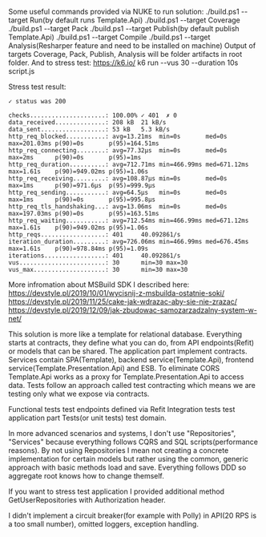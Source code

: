 Some useful commands provided via NUKE to run solution:
./build.ps1 --target Run(by default runs Template.Api)
./build.ps1 --target Coverage
./build.ps1 --target Pack
./build.ps1 --target Publish(by default publish Template.Api)
./build.ps1 --target Compile
./build.ps1 --target Analysis(Resharper feature and need to be installed on machine)
Output of targets Coverage, Pack, Publish, Analysis will be folder artifacts in root folder.
And to stress test:
https://k6.io/
k6 run --vus 30 --duration 10s script.js

Stress test result:

    ✓ status was 200

    checks.....................: 100.00% ✓ 401  ✗ 0
    data_received..............: 208 kB  21 kB/s
    data_sent..................: 53 kB   5.3 kB/s
    http_req_blocked...........: avg=13.21ms  min=0s       med=0s       max=201.03ms p(90)=0s       p(95)=164.51ms
    http_req_connecting........: avg=77.32µs  min=0s       med=0s       max=2ms      p(90)=0s       p(95)=1ms
    http_req_duration..........: avg=712.71ms min=466.99ms med=671.12ms max=1.61s    p(90)=949.02ms p(95)=1.06s
    http_req_receiving.........: avg=108.87µs min=0s       med=0s       max=1ms      p(90)=971.6µs  p(95)=999.9µs
    http_req_sending...........: avg=64.5µs   min=0s       med=0s       max=1ms      p(90)=0s       p(95)=995.8µs
    http_req_tls_handshaking...: avg=13.06ms  min=0s       med=0s       max=197.03ms p(90)=0s       p(95)=163.51ms
    http_req_waiting...........: avg=712.54ms min=466.99ms med=671.12ms max=1.61s    p(90)=949.02ms p(95)=1.06s
    http_reqs..................: 401     40.092861/s
    iteration_duration.........: avg=726.06ms min=466.99ms med=676.45ms max=1.61s    p(90)=978.84ms p(95)=1.09s
    iterations.................: 401     40.092861/s
    vus........................: 30      min=30 max=30
    vus_max....................: 30      min=30 max=30


More infromation about MSBuild SDK I described here:
https://devstyle.pl/2019/10/01/wycisnij-z-msbuilda-ostatnie-soki/
https://devstyle.pl/2019/11/25/cake-jak-wdrazac-aby-sie-nie-zrazac/
https://devstyle.pl/2019/12/09/jak-zbudowac-samozarzadzalny-system-w-net/

This solution is more like a template for relational database.
Everything starts at contracts, they define what you can do, from API endpoints(Refit) or models that can be shared. The application part implement contracts. Services contain SPA(Template),
backend service(Template.Api), frontend service(Template.Presentation.Api) and ESB. To eliminate CORS Template.Api works as a proxy for Template.Presentation.Api to access data.
Tests follow an approach called test contracting which means we are testing only what we expose via contracts.

Functional tests test endpoints defined via Refit
Integration tests test application part
Tests(or unit tests) test domain.

In more advanced scenarios and systems, I don't use "Repositories", "Services" because everything follows
CQRS and SQL scripts(performance reasons). By not using Repositories I mean not creating a concrete implementation
for certain models but rather using the common, generic approach with basic methods load and save. Everything follows DDD
so aggregate root knows how to change themself.

If you want to stress test application I provided additional method GetUserRepositories with Authorization header.

I didn't implement a circuit breaker(for example with Polly) in API(20 RPS is a too small number), omitted loggers, exception handling.